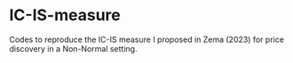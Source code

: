 # IC-IS-measure
Codes to reproduce the IC-IS measure I proposed in Zema (2023) for price discovery in a Non-Normal setting.
